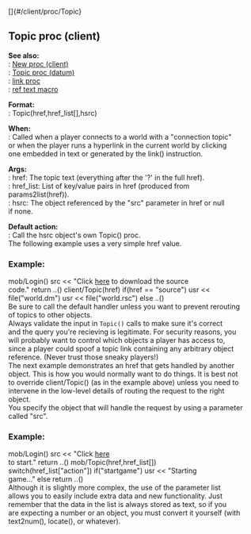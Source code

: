 []{#/client/proc/Topic}    
## Topic proc (client)    
**See also:**    
:   [New proc (client)](ref/client/proc/New)    
:   [Topic proc (datum)](ref/datum/proc/Topic)    
:   [link proc](ref/proc/link)    
:   [ref text macro](ref/DM/text/macros/ref)    
<!-- -->    
**Format:**    
:   Topic(href,href_list\[\],hsrc)    
<!-- -->    
**When:**    
:   Called when a player connects to a world with a \"connection topic\"    
    or when the player runs a hyperlink in the current world by clicking    
    one embedded in text or generated by the link() instruction.    
<!-- -->    
**Args:**    
:   href: The topic text (everything after the \'?\' in the full href).    
:   href_list: List of key/value pairs in href (produced from    
    params2list(href)).    
:   hsrc: The object referenced by the \"src\" parameter in href or null    
    if none.    
<!-- -->    
**Default action:**    
:   Call the hsrc object\'s own Topic() proc.    
The following example uses a very simple href value.    
### Example:    
mob/Login() src \<\< \"Click [here](?source) to download the source    
code.\" return ..() client/Topic(href) if(href == \"source\") usr \<\<    
file(\"world.dm\") usr \<\< file(\"world.rsc\") else ..()    
Be sure to call the default handler unless you want to prevent rerouting    
of topics to other objects.    
Always validate the input in `Topic()` calls to make sure it\'s correct    
and the query you\'re recieving is legitimate. For security reasons, you    
will probably want to control which objects a player has access to,    
since a player could spoof a topic link containing any arbitrary object    
reference. (Never trust those sneaky players!)    
The next example demonstrates an href that gets handled by another    
object. This is how you would normally want to do things. It is best not    
to override client/Topic() (as in the example above) unless you need to    
intervene in the low-level details of routing the request to the right    
object.    
You specify the object that will handle the request by using a parameter    
called \"src\".    
### Example:    
mob/Login() src \<\< \"Click [here](?src=\ref%5Bsrc%5D;action=startgame)    
to start.\" return ..() mob/Topic(href,href_list\[\])    
switch(href_list\[\"action\"\]) if(\"startgame\") usr \<\< \"Starting    
game\...\" else return ..()    
Although it is slightly more complex, the use of the parameter list    
allows you to easily include extra data and new functionality. Just    
remember that the data in the list is always stored as text, so if you    
are expecting a number or an object, you must convert it yourself (with    
text2num(), locate(), or whatever).  
